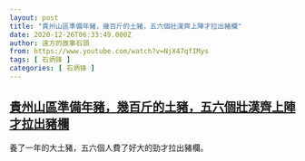 ```yaml
---
layout: post
title: "貴州山區準備年豬，幾百斤的土豬，五六個壯漢齊上陣才拉出豬欄"
date: 2020-12-26T06:33:49.000Z
author: 遠方的故事石頭
from: https://www.youtube.com/watch?v=NjX47qfIMys
tags: [ 石炳锋 ]
categories: [ 石炳锋 ]
---
```

<!--1608964429000-->
[貴州山區準備年豬，幾百斤的土豬，五六個壯漢齊上陣才拉出豬欄](https://www.youtube.com/watch?v=NjX47qfIMys)
------

<div>
養了一年的大土豬，五六個人費了好大的勁才拉出豬欄。
</div>
